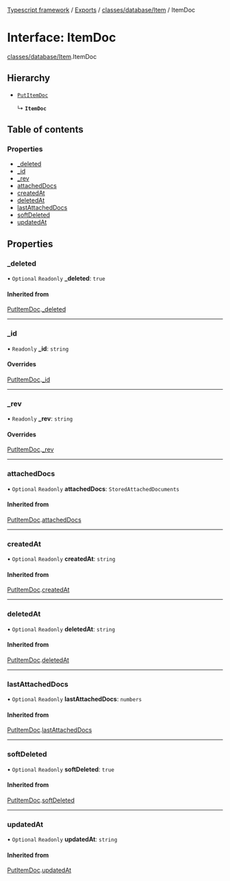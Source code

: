 [Typescript framework](../index.md) / [Exports](../modules.md) / [classes/database/Item](../modules/classes_database_Item.md) / ItemDoc

# Interface: ItemDoc

[classes/database/Item](../modules/classes_database_Item.md).ItemDoc

## Hierarchy

- [`PutItemDoc`](classes_database_Item.PutItemDoc.md)

  ↳ **`ItemDoc`**

## Table of contents

### Properties

- [\_deleted](classes_database_Item.ItemDoc.md#_deleted)
- [\_id](classes_database_Item.ItemDoc.md#_id)
- [\_rev](classes_database_Item.ItemDoc.md#_rev)
- [attachedDocs](classes_database_Item.ItemDoc.md#attacheddocs)
- [createdAt](classes_database_Item.ItemDoc.md#createdat)
- [deletedAt](classes_database_Item.ItemDoc.md#deletedat)
- [lastAttachedDocs](classes_database_Item.ItemDoc.md#lastattacheddocs)
- [softDeleted](classes_database_Item.ItemDoc.md#softdeleted)
- [updatedAt](classes_database_Item.ItemDoc.md#updatedat)

## Properties

### \_deleted

• `Optional` `Readonly` **\_deleted**: ``true``

#### Inherited from

[PutItemDoc](classes_database_Item.PutItemDoc.md).[_deleted](classes_database_Item.PutItemDoc.md#_deleted)

___

### \_id

• `Readonly` **\_id**: `string`

#### Overrides

[PutItemDoc](classes_database_Item.PutItemDoc.md).[_id](classes_database_Item.PutItemDoc.md#_id)

___

### \_rev

• `Readonly` **\_rev**: `string`

#### Overrides

[PutItemDoc](classes_database_Item.PutItemDoc.md).[_rev](classes_database_Item.PutItemDoc.md#_rev)

___

### attachedDocs

• `Optional` `Readonly` **attachedDocs**: `StoredAttachedDocuments`

#### Inherited from

[PutItemDoc](classes_database_Item.PutItemDoc.md).[attachedDocs](classes_database_Item.PutItemDoc.md#attacheddocs)

___

### createdAt

• `Optional` `Readonly` **createdAt**: `string`

#### Inherited from

[PutItemDoc](classes_database_Item.PutItemDoc.md).[createdAt](classes_database_Item.PutItemDoc.md#createdat)

___

### deletedAt

• `Optional` `Readonly` **deletedAt**: `string`

#### Inherited from

[PutItemDoc](classes_database_Item.PutItemDoc.md).[deletedAt](classes_database_Item.PutItemDoc.md#deletedat)

___

### lastAttachedDocs

• `Optional` `Readonly` **lastAttachedDocs**: `numbers`

#### Inherited from

[PutItemDoc](classes_database_Item.PutItemDoc.md).[lastAttachedDocs](classes_database_Item.PutItemDoc.md#lastattacheddocs)

___

### softDeleted

• `Optional` `Readonly` **softDeleted**: ``true``

#### Inherited from

[PutItemDoc](classes_database_Item.PutItemDoc.md).[softDeleted](classes_database_Item.PutItemDoc.md#softdeleted)

___

### updatedAt

• `Optional` `Readonly` **updatedAt**: `string`

#### Inherited from

[PutItemDoc](classes_database_Item.PutItemDoc.md).[updatedAt](classes_database_Item.PutItemDoc.md#updatedat)
